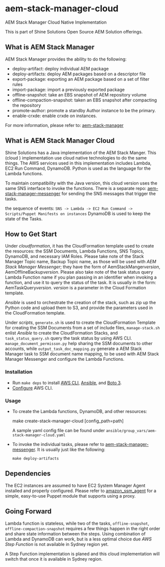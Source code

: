 # aem-stack-manager-cloud
AEM Stack Manager Cloud Native Implementation

This is part of Shine Solutions Open Source AEM Solution offerings.

## What is AEM Stack Manager
AEM Stack Manager provides the ability to do the following:
 * deploy-artifact: deploy individual AEM package
 * deploy-artifacts: deploy AEM packages based on a descriptor file
 * export-package: exporting an AEM package based on a set of filter rules
 * import-package: import a previously exported package
 * offline-snapshot: take an EBS snapshot of AEM repository volume
 * offline-compaction-snapshot: taken an EBS snapshot after compacting the repository
 * promote-author: promote a standby Author instance to be the primary.
 * enable-crxde: enable crxde on instances.

 For more information, please refer to:  [aem-stack-manager](https://github.com/shinesolutions/aem-stack-manager)

## What is AEM Stack Manager Cloud
 Shine Solutions has a Java implementation of the AEM Stack Manger. This (cloud )
 implementation use cloud native technologies to do the same things. The AWS services used in this implementation includes Lambda, EC2 Run Command, DynamoDB. Python is used as the language for the Lambda functions.

 To maintain compatibility with the Java version, this cloud version uses the same SNS interface to invoke the functions. There is a separate repo: [aem-stack-manager-messenger](https://github.com/shinesolutions/aem-stack-manager-messenger) for sending the SNS messages that trigger the tasks.

 the sequence of events:
 `SNS -> Lambda -> EC2 Run Command -> Scripts/Puppet Manifests on instances`
DynamoDB is used to keep the state of the Tasks.

## How to Get Start
Under *cloudformation*, it has the CloudFormation template used to create the resources: the SSM Documents, Lambda Functions, SNS Topics, DynamoDB, and necessary IAM Roles. Please take note of the Stack Manager Topic name, Backup Topic name, as those will be used with *AEM Stack Manager Messenger*; they have the form of AemStackManger*version*, AemOfflineBackup*version*. Please also take note of the task status query Lambda Function name if you plan passing in an identifier when invoking a function, and use it to query the status of the task. It is usually in the form: AemTaskQuery*version*. *version* is a parameter in the Cloud Formation template.

*Ansible* is used to orchestrate the creation of the stack, such as zip up the Python code and upload them to S3, and provide the parameters used in the CloudFormation template.

Under *scripts*, `generate.sh` is used to create the CloudFormation Template for creating the SSM Documents from a set of include files, `manage-stack.sh` enlist *Ansible* to create the CloudFormation Stacks, and `task_status_query.sh` query the task status by using AWS CLI. `manage_document_permisson.py` help sharing the SSM documents to other accounts, while `output_task_doc_mapping.py` generate a AEM Stack Manager task to SSM document name mapping, to be used with AEM Stack Manager Messenger and configure the Lambda Functions.

### Installation

* Run `make deps` to install [AWS CLI](http://docs.aws.amazon.com/cli/latest/userguide/installing.html), [Ansible](http://docs.ansible.com/ansible/intro_installation.html), and [Boto 3](https://boto3.readthedocs.io/en/latest/).
* [Configure](http://docs.aws.amazon.com/cli/latest/userguide/cli-chap-getting-started.html#cli-quick-configuration) AWS CLI.

### Usage
* To create the Lambda functions, DynamoDB, and other resources:


    make create-stack-manager-cloud [config_path=path]


  A sample yaml config file can be found under
    `ansible/group_vars/aem-stack-manager-cloud.yaml`

* To invoke the individual tasks, please refer to [aem-stack-manager-messenger](https://github.com/shinesolutions/aem-stack-manager-messenger). It is usually just like the following:

  `make deploy-artifacts`

## Dependencies

The EC2 instances are assumed to have EC2 System Manager Agent installed and properly configured. Please refer to [amazon_ssm_agent](https://github.com/shinesolutions/amazon_ssm_agent) for a simple, easy-to-use Puppet module that supports using a proxy.

## Going Forward
Lambda function is stateless, while two of the tasks, `offline-snapshot`, `offline-compaction-snapshot` requires a few things happen in the right order and share state information between the steps. Using combination of Lambda and DynamoDB can work, but is a less optimal choice due *AWS Step Function* is not available in Sydney region yet.

A Step Function implementation is planed and this cloud implementation will switch that once it is available in Sydney region.
